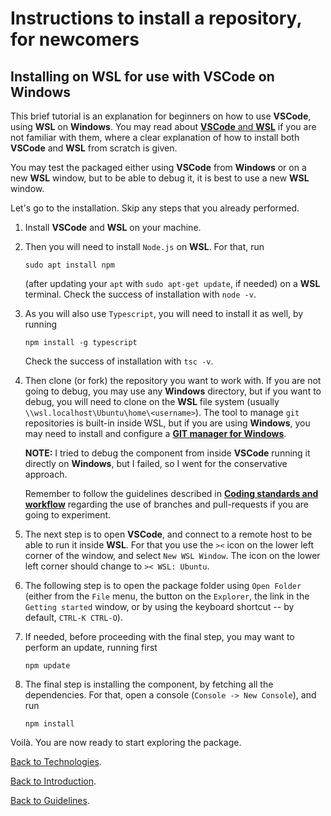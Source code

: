 # Instructions to install a repository, for newcomers

## Installing on **WSL** for use with **VSCode** on **Windows**

This brief tutorial is an explanation for beginners on how to use **VSCode**, using **WSL** on **Windows**.
You may read about [**VSCode** and **WSL**](https://code.visualstudio.com/docs) if you are not familiar with them, where a clear explanation of how to install both **VSCode** and **WSL** from scratch is given.

You may test the packaged either using **VSCode** from **Windows** or on a new **WSL** window, but to be able to debug it, it is best to use a new **WSL** window.

Let's go to the installation. Skip any steps that you already performed.

1. Install **VSCode** and **WSL** on your machine.

2. Then you will need to install `Node.js` on **WSL**.
   For that, run

    ```sudo apt install npm```

   (after updating your `apt` with `sudo apt-get update`, if needed) on a **WSL** terminal.
   Check the success of installation with `node -v`.

3. As you will also use `Typescript`, you will need to install it as well, by running

   ```npm install -g typescript```

   Check the success of installation with `tsc -v`.

4. Then clone (or fork) the repository you want to work with.
   If you are not going to debug, you may use any **Windows** directory, but if you want to debug, you will need to clone on the **WSL** file system (usually `\\wsl.localhost\Ubuntu\home\<username>`).
   The tool to manage `git` repositories is built-in inside WSL, but if you are using **Windows**, you may need to install and configure a [**GIT manager for Windows**](https://gitforwindows.org/).

    **NOTE:** I tried to debug the component from inside **VSCode** running it directly on **Windows**, but I failed, so I went for the conservative approach.

    Remember to follow the guidelines described in [**Coding standards and workflow**](../coding-standards/coding-standards.md) regarding the use of branches and pull-requests if you are going to experiment.

5. The next step is to open **VSCode**, and connect to a remote host to be able to run it inside **WSL**.
   For that you use the `><` icon on the lower left corner of the window, and select `New WSL Window`.
   The icon on the lower left corner should change to `>< WSL: Ubuntu`.

6. The following step is to open the package folder using `Open Folder` (either from the `File` menu, the button on the `Explorer`, the link in the `Getting started` window, or by using the keyboard shortcut -- by default, `CTRL-K CTRL-O`).

7. If needed, before proceeding with the final step, you may want to perform an update, running first

   ```npm update```

8. The final step is installing the component, by fetching all the dependencies.
   For that, open a console (`Console -> New Console`), and run

   ```npm install```

Voilà. You are now ready to start exploring the package.

[Back to Technologies](./technologies.md).

[Back to Introduction](../introduction.md).

[Back to Guidelines](../../README.md).